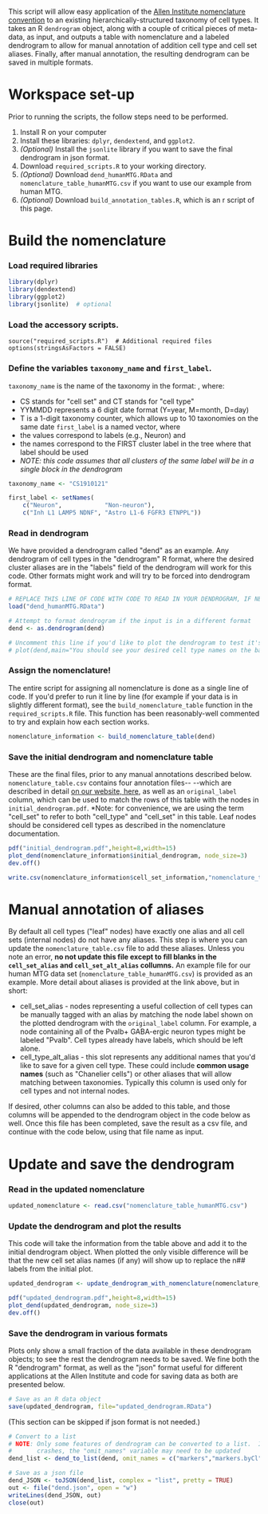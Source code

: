This script will allow easy application of the [Allen Institute nomenclature convention](http://confluence.corp.alleninstitute.org/pages/viewpage.action?pageId=69045259) to an existing hierarchically-structured taxonomy of cell types.  It takes an R `dendrogram` object, along with a couple of critical pieces of meta-data, as input, and outputs a table with nomenclature and a labeled dendrogram to allow for manual annotation of addition cell type and cell set aliases.  Finally, after manual annotation, the resulting dendrogram can be saved in multiple formats.  

# Workspace set-up

Prior to running the scripts, the follow steps need to be performed.
1. Install R on your computer
2. Install these libraries: `dplyr`, `dendextend`, and `ggplot2`.  
3. *(Optional)* Install the `jsonlite` library if you want to save the final dendrogram in json format.
4. Download `required_scripts.R` to your working directory.
5. *(Optional)* Download `dend_humanMTG.RData` and `nomenclature_table_humanMTG.csv` if you want to use our example from human MTG.
6. *(Optional)* Download `build_annotation_tables.R`, which is an r script of this page.


# Build the nomenclature

### Load required libraries 

``` r
library(dplyr)
library(dendextend)
library(ggplot2)
library(jsonlite)  # optional
```

### Load the accessory scripts.

```
source("required_scripts.R")  # Additional required files
options(stringsAsFactors = FALSE)
```

### Define the variables `taxonomy_name` and `first_label`.  

`taxonomy_name` is the name of the taxonomy in the format: <CS><YYMMDD><T>, where:
* CS stands for "cell set" and CT stands for "cell type"
* YYMMDD represents a 6 digit date format (Y=year, M=month, D=day)
* T is a 1-digit taxonomy counter, which allows up to 10 taxonomies on the same date
`first_label` is a named vector, where 
* the values correspond to labels (e.g., Neuron) and 
* the names correspond to the FIRST cluster label in the tree where that label should be used
* *NOTE: this code assumes that all clusters of the same label will be in a single block in the dendrogram*

``` r
taxonomy_name <- "CS1910121"

first_label <- setNames(
    c("Neuron",            "Non-neuron"),
    c("Inh L1 LAMP5 NDNF", "Astro L1-6 FGFR3 ETNPPL"))
``` 	
	
### Read in dendrogram

We have provided a dendrogram called "dend" as an example.  Any dendrogram of cell types in the "dendrogram" R format, where the desired cluster aliases are in the "labels" field of the dendrogram will work for this code.  Other formats might work and will try to be forced into dendrogram format.

``` r
# REPLACE THIS LINE OF CODE WITH CODE TO READ IN YOUR DENDROGRAM, IF NEEDED
load("dend_humanMTG.RData")

# Attempt to format dendrogram if the input is in a different format
dend <- as.dendrogram(dend)

# Uncomment this line if you'd like to plot the dendrogram to test it's format
# plot(dend,main="You should see your desired cell type names on the base of this plot")
```
	
### Assign the nomenclature!

The entire script for assigning all nomenclature is done as a single line of code.  If you'd prefer to run it line by line (for example if your data is in slightly different format), see the `build_nomenclature_table` function in the `required_scripts.R` file.  This function has been reasonably-well commented to try and explain how each section works.  

``` r
nomenclature_information <- build_nomenclature_table(dend)
```

### Save the initial dendrogram and nomenclature table

These are the final files, prior to any manual annotations described below.  `nomenclature_table.csv` contains four annotation files-- --which are described in detail [on our website, here](http://confluence.corp.alleninstitute.org/pages/viewpage.action?pageId=69045259), as well as an `original_label` column, which can be used to match the rows of this table with the nodes in `initial_dendrogram.pdf`.  *Note: for convenience, we are using the term "cell_set" to refer to both "cell_type" and "cell_set" in this table.  Leaf nodes should be considered cell types as described in the nomenclature documentation. 

``` r
pdf("initial_dendrogram.pdf",height=8,width=15)
plot_dend(nomenclature_information$initial_dendrogram, node_size=3)
dev.off()

write.csv(nomenclature_information$cell_set_information,"nomenclature_table.csv",row.names=FALSE)
```

# Manual annotation of aliases

By default all cell types ("leaf" nodes) have exactly one alias and all cell sets (internal nodes) do not have any aliases.  This step is where you can update the `nomenclature_table.csv` file to add these aliases.  Unless you note an error, **no not update this file except to fill blanks in the `cell_set_alias` and `cell_set_alt_alias` collumns.**  An example file for our human MTG data set (`nomenclature_table_humanMTG.csv`) is provided as an example.  More detail about aliases is provided at the link above, but in short:

* cell_set_alias - nodes representing a useful collection of cell types can be manually tagged with an alias by matching the node label shown on the plotted dendrogram with the `original_label` column.  For example, a node containing all of the Pvalb+ GABA-ergic neuron types might be labeled "Pvalb".  Cell types already have labels, which should be left alone.
* cell_type_alt_alias - this slot represents any additional names that you'd like to save for a given cell type.  These could include **common usage names** (such as "Chanelier cells") or other aliases that will allow matching between taxonomies.  Typically this column is used only for cell types and not internal nodes.

If desired, other columns can also be added to this table, and those columns will be appended to the dendrogram object in the code below as well.  Once this file has been completed, save the result as a csv file, and continue with the code below, using that file name as input.  

# Update and save the dendrogram

### Read in the updated nomenclature

``` r
updated_nomenclature <- read.csv("nomenclature_table_humanMTG.csv")
```

### Update the dendrogram and plot the results

This code will take the information from the table above and add it to the initial dendrogram object.  When plotted the only visible difference will be that the new cell set alias names (if any) will show up to replace the n## labels from the initial plot.  

``` r
updated_dendrogram <- update_dendrogram_with_nomenclature(nomenclature_information$initial_dendrogram,updated_nomenclature)

pdf("updated_dendrogram.pdf",height=8,width=15)
plot_dend(updated_dendrogram, node_size=3)
dev.off()
```

### Save the dendrogram in various formats

Plots only show a small fraction of the data available in these dendrogram objects; to see the rest the dendrogram needs to be saved.  We fine both the R "dendrogram" format, as well as the "json" format useful for different applications at the Allen Institute and code for saving data as both are presented below.

``` r 
# Save as an R data object
save(updated_dendrogram, file="updated_dendrogram.RData")
```

(This section can be skipped if json format is not needed.)

``` r
# Convert to a list
# NOTE: Only some features of dendrogram can be converted to a list.  If this function 
#       crashes, the "omit_names" variable may need to be updated
dend_list <- dend_to_list(dend, omit_names = c("markers","markers.byCl","class"))

# Save as a json file
dend_JSON <- toJSON(dend_list, complex = "list", pretty = TRUE)
out <- file("dend.json", open = "w")
writeLines(dend_JSON, out)
close(out)
```